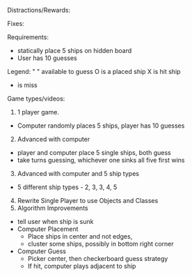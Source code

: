 Distractions/Rewards:

Fixes:

Requirements:
- statically place 5 ships on hidden board
- User has 10 guesses

Legend:
" " available to guess
O is a placed ship
X is hit ship
- is miss

Game types/videos: 
1. 1 player game. 
  - Computer randomly places 5 ships, player has 10 guesses
2. Advanced with computer  
  - player and computer place 5 single ships, both guess
  - take turns guessing, whichever one sinks all five first wins
3. Advanced with computer and 5 ship types
  - 5 different ship types - 2, 3, 3, 4, 5
4. Rewrite Single Player to use Objects and Classes
5. Algorithm Improvements
  - tell user when ship is sunk
  - Computer Placement 
    - Place ships in center and not edges,
    - cluster some ships, possibly in bottom right corner
  - Computer Guess 
    - Picker center, then checkerboard guess strategy
    - If hit, computer plays adjacent to ship




 
